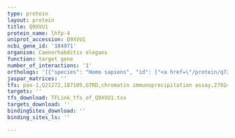 ```yaml
---
type: protein
layout: protein
title: Q9XVU1
protein_name: lhfp-4
uniprot_accession: Q9XVU1
ncbi_gene_id: '184971'
organism: Caenorhabditis elegans
function: target gene
number_of_interactions: '1'
orthologs: '[{"species": "Homo sapiens", "id": ["<a href=\"/protein/q7z7j7\">Q7Z7J7</a>", "C9JA52"]}, {"species": "Mus musculus", "id": ["<a href=\"/protein/q4kl25\">Q4KL25</a>", "<a href=\"/protein/a0a0g2jgi3\">A0A0G2JGI3</a>", "<a href=\"/protein/q5u4e0\">Q5U4E0</a>"]}, {"species": "Rattus norvegicus", "id": ["<a href=\"/protein/q5ppi7\">Q5PPI7</a>", "<a href=\"/protein/q7tsy2\">Q7TSY2</a>"]}, {"species": "Drosophila melanogaster", "id": ["<a href=\"/protein/q9w068\">Q9W068</a>"]}, {"species": "Danio rerio", "id": ["F1Q837", "Q6DHB5", "A0A2R8RTK1", "<a href=\"/protein/f8w4k4\">F8W4K4</a>", "B0UYJ1"]}]'
jaspar_matrices: ''
tfs: pax-1,Q21272,187105,GTRD,chromatin immunoprecipitation assay,27924024%5Buid%5D,No
targets: ''
tfs_download: TFLink_tfs_of_Q9XVU1.tsv
targets_download: ''
bindingSites_download: ''
binding_sites_ls: ''

---
```

